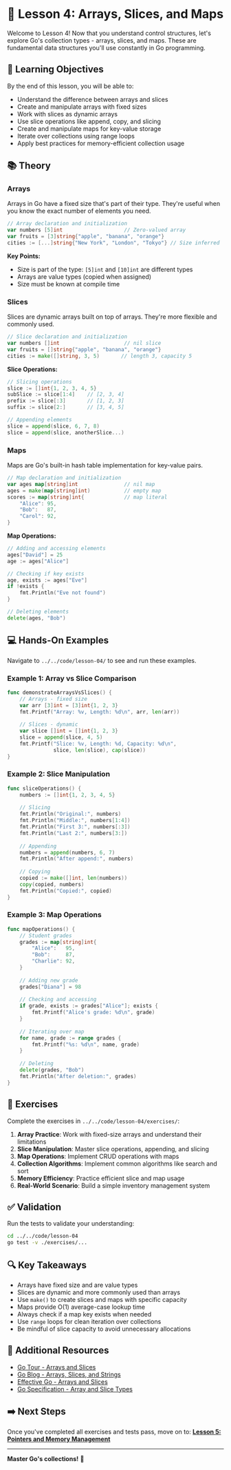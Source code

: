 # 📘 Lesson 4: Arrays, Slices, and Maps

Welcome to Lesson 4! Now that you understand control structures, let's explore Go's collection types - arrays, slices, and maps. These are fundamental data structures you'll use constantly in Go programming.

## 🎯 Learning Objectives

By the end of this lesson, you will be able to:
- Understand the difference between arrays and slices
- Create and manipulate arrays with fixed sizes
- Work with slices as dynamic arrays
- Use slice operations like append, copy, and slicing
- Create and manipulate maps for key-value storage
- Iterate over collections using range loops
- Apply best practices for memory-efficient collection usage

## 📚 Theory

### Arrays

Arrays in Go have a fixed size that's part of their type. They're useful when you know the exact number of elements you need.

```go
// Array declaration and initialization
var numbers [5]int                    // Zero-valued array
var fruits = [3]string{"apple", "banana", "orange"}
cities := [...]string{"New York", "London", "Tokyo"} // Size inferred
```

**Key Points:**
- Size is part of the type: `[5]int` and `[10]int` are different types
- Arrays are value types (copied when assigned)
- Size must be known at compile time

### Slices

Slices are dynamic arrays built on top of arrays. They're more flexible and commonly used.

```go
// Slice declaration and initialization
var numbers []int                     // nil slice
var fruits = []string{"apple", "banana", "orange"}
cities := make([]string, 3, 5)       // length 3, capacity 5
```

**Slice Operations:**
```go
// Slicing operations
slice := []int{1, 2, 3, 4, 5}
subSlice := slice[1:4]    // [2, 3, 4]
prefix := slice[:3]       // [1, 2, 3]
suffix := slice[2:]       // [3, 4, 5]

// Appending elements
slice = append(slice, 6, 7, 8)
slice = append(slice, anotherSlice...)
```

### Maps

Maps are Go's built-in hash table implementation for key-value pairs.

```go
// Map declaration and initialization
var ages map[string]int               // nil map
ages = make(map[string]int)           // empty map
scores := map[string]int{             // map literal
    "Alice": 95,
    "Bob":   87,
    "Carol": 92,
}
```

**Map Operations:**
```go
// Adding and accessing elements
ages["David"] = 25
age := ages["Alice"]

// Checking if key exists
age, exists := ages["Eve"]
if !exists {
    fmt.Println("Eve not found")
}

// Deleting elements
delete(ages, "Bob")
```

## 💻 Hands-On Examples

Navigate to `../../code/lesson-04/` to see and run these examples.

### Example 1: Array vs Slice Comparison
```go
func demonstrateArraysVsSlices() {
    // Arrays - fixed size
    var arr [3]int = [3]int{1, 2, 3}
    fmt.Printf("Array: %v, Length: %d\n", arr, len(arr))
    
    // Slices - dynamic
    var slice []int = []int{1, 2, 3}
    slice = append(slice, 4, 5)
    fmt.Printf("Slice: %v, Length: %d, Capacity: %d\n", 
               slice, len(slice), cap(slice))
}
```

### Example 2: Slice Manipulation
```go
func sliceOperations() {
    numbers := []int{1, 2, 3, 4, 5}
    
    // Slicing
    fmt.Println("Original:", numbers)
    fmt.Println("Middle:", numbers[1:4])
    fmt.Println("First 3:", numbers[:3])
    fmt.Println("Last 2:", numbers[3:])
    
    // Appending
    numbers = append(numbers, 6, 7)
    fmt.Println("After append:", numbers)
    
    // Copying
    copied := make([]int, len(numbers))
    copy(copied, numbers)
    fmt.Println("Copied:", copied)
}
```

### Example 3: Map Operations
```go
func mapOperations() {
    // Student grades
    grades := map[string]int{
        "Alice":   95,
        "Bob":     87,
        "Charlie": 92,
    }
    
    // Adding new grade
    grades["Diana"] = 98
    
    // Checking and accessing
    if grade, exists := grades["Alice"]; exists {
        fmt.Printf("Alice's grade: %d\n", grade)
    }
    
    // Iterating over map
    for name, grade := range grades {
        fmt.Printf("%s: %d\n", name, grade)
    }
    
    // Deleting
    delete(grades, "Bob")
    fmt.Println("After deletion:", grades)
}
```

## 🧪 Exercises

Complete the exercises in `../../code/lesson-04/exercises/`:

1. **Array Practice**: Work with fixed-size arrays and understand their limitations
2. **Slice Manipulation**: Master slice operations, appending, and slicing
3. **Map Operations**: Implement CRUD operations with maps
4. **Collection Algorithms**: Implement common algorithms like search and sort
5. **Memory Efficiency**: Practice efficient slice and map usage
6. **Real-World Scenario**: Build a simple inventory management system

## ✅ Validation

Run the tests to validate your understanding:

```bash
cd ../../code/lesson-04
go test -v ./exercises/...
```

## 🔍 Key Takeaways

- Arrays have fixed size and are value types
- Slices are dynamic and more commonly used than arrays
- Use `make()` to create slices and maps with specific capacity
- Maps provide O(1) average-case lookup time
- Always check if a map key exists when needed
- Use `range` loops for clean iteration over collections
- Be mindful of slice capacity to avoid unnecessary allocations

## 📖 Additional Resources

- [Go Tour - Arrays and Slices](https://tour.golang.org/moretypes/6)
- [Go Blog - Arrays, Slices, and Strings](https://go.dev/blog/slices-intro)
- [Effective Go - Arrays and Slices](https://go.dev/doc/effective_go#arrays)
- [Go Specification - Array and Slice Types](https://go.dev/ref/spec#Array_types)

## ➡️ Next Steps

Once you've completed all exercises and tests pass, move on to:
**[Lesson 5: Pointers and Memory Management](../lesson-05/README.md)**

---

**Master Go's collections!** 🚀
